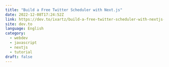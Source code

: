 ```yaml
---
title: "Build a Free Twitter Scheduler with Next.js"
date: 2022-12-08T17:24:52Z
link: https://dev.to/ixartz/build-a-free-twitter-scheduler-with-nextjs-41jf?utm_medium=RSS&utm_source=news.12bit.vn
site: dev.to
language: English
category:
  - webdev
  - javascript
  - nextjs
  - tutorial
draft: false
---
```

